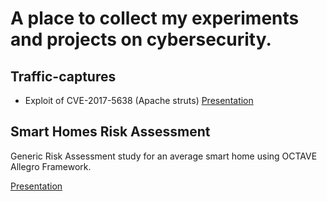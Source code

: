 # A place to collect my experiments and projects on cybersecurity.

## Traffic-captures

- Exploit of CVE-2017-5638 (Apache struts) [Presentation](https://www.figma.com/file/LVmWqDmkbdyKDLlqt0UxhN/CVE-2017-5638?node-id=0%3A1&t=zFjJMNe8veiNbqLU-1)

## Smart Homes Risk Assessment

Generic Risk Assessment study for an average smart home using OCTAVE Allegro Framework.

[Presentation](https://www.figma.com/file/7ptj11h4FOhSlNiF5BOum9/RAP?node-id=4%3A117&t=CFam3K8fxabgd2cd-1)
